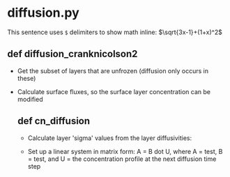 # diffusion.py

This sentence uses `$` delimiters to show math inline:  $\sqrt{3x-1}+(1+x)^2$

## def diffusion_cranknicolson2

  - Get the subset of layers that are unfrozen (diffusion only occurs in these)

  - Calculate surface fluxes, so the surface layer concentration can be modified

    ## def cn_diffusion

      - Calculate layer 'sigma' values from the layer diffusivities:
      
      - Set up a linear system in matrix form: A = B dot U,
        where A = test, B = test, and U = the concentration profile at the next diffusion time step
